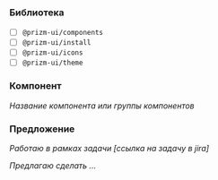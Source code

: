 ### Библиотека

- [ ] `@prizm-ui/components`
- [ ] `@prizm-ui/install`
- [ ] `@prizm-ui/icons`
- [ ] `@prizm-ui/theme`

### Компонент

_Название компонента или группы компонентов_

### Предложение

_Работаю в рамках задачи [ссылка на задачу в jira]_

_Предлагаю сделать ..._
